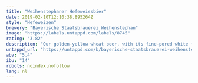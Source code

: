 ```yaml
---
title: "Weihenstephaner Hefeweissbier"
date: 2019-02-10T12:10:38.895264Z
style: "Hefeweizen"
brewery: "Bayerische Staatsbrauerei Weihenstephan"
image: "https://labels.untappd.com/labels/8745"
rating: "3.82"
description: "Our golden-yellow wheat beer, with its fine-pored white foam, smells of cloves and impresses consumers with its refreshing banana flavour. It is full bodied and with a smooth yeast taste. To be enjoyed at any time (always a pleasure / enjoyment), goes excellently with fish and seafood, with spicy cheese and especially with the traditional Bavarian veal sausage. Brewed according to our centuries-old brewing tradition on the Weihenstephan hill."
untappd_url: "https://untappd.com/b/bayerische-staatsbrauerei-weihenstephan-weihenstephaner-hefeweissbier/8745"
abv: "5.4"
ibu: "14"
robots: noindex,nofollow
lang: nl
---
```

